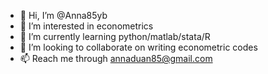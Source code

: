 - 👋 Hi, I’m @Anna85yb
- 👀 I’m interested in econometrics
- 🌱 I’m currently learning python/matlab/stata/R
- 💞️ I’m looking to collaborate on writing econometric codes
- 📫 Reach me through annaduan85@gmail.com
